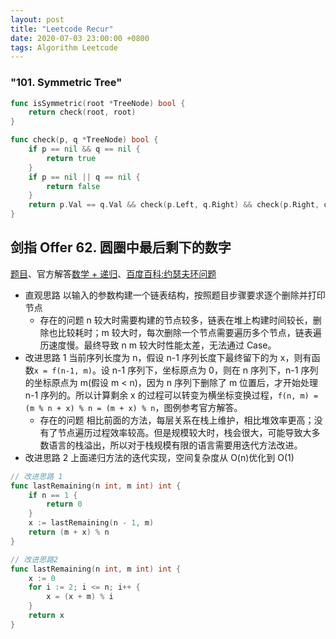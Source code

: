 ```yaml
---
layout: post
title: "Leetcode Recur"
date: 2020-07-03 23:00:00 +0800
tags: Algorithm Leetcode
---
```


### "101. Symmetric Tree"

```Go
func isSymmetric(root *TreeNode) bool {
    return check(root, root)
}

func check(p, q *TreeNode) bool {
    if p == nil && q == nil {
        return true
    }
    if p == nil || q == nil {
        return false
    }
    return p.Val == q.Val && check(p.Left, q.Right) && check(p.Right, q.Left)
}
```

## 剑指 Offer 62. 圆圈中最后剩下的数字

[题目](https://leetcode-cn.com/problems/yuan-quan-zhong-zui-hou-sheng-xia-de-shu-zi-lcof/)、官方解答[数学 + 递归](https://leetcode-cn.com/problems/yuan-quan-zhong-zui-hou-sheng-xia-de-shu-zi-lcof/solution/yuan-quan-zhong-zui-hou-sheng-xia-de-shu-zi-by-lee/)、[百度百科:约瑟夫环问题](https://baike.baidu.com/item/%E7%BA%A6%E7%91%9F%E5%A4%AB%E9%97%AE%E9%A2%98/3857719?fr=aladdin)

- 直观思路
  以输入的参数构建一个链表结构，按照题目步骤要求逐个删除并打印节点
  - 存在的问题
    n 较大时需要构建的节点较多，链表在堆上构建时间较长，删除也比较耗时；m 较大时，每次删除一个节点需要遍历多个节点，链表遍历速度慢。最终导致 n m 较大时性能太差，无法通过 Case。
- 改进思路 1
  当前序列长度为 n，假设 n-1 序列长度下最终留下的为 x，则有函数`x = f(n-1, m)`。设 n-1 序列下，坐标原点为 0，则在 n 序列下，n-1 序列的坐标原点为 m(假设 m < n)，因为 n 序列下删除了 m 位置后，才开始处理 n-1 序列的。所以计算剩余 x 的过程可以转变为横坐标变换过程，`f(n, m) = (m % n + x) % n = (m + x) % n`，图例参考官方解答。
  - 存在的问题
    相比前面的方法，每层关系在栈上维护，相比堆效率更高；没有了节点遍历过程效率较高。但是规模较大时，栈会很大，可能导致大多数语言的栈溢出，所以对于栈规模有限的语言需要用迭代方法改进。
- 改进思路 2
  上面递归方法的迭代实现，空间复杂度从 O(n)优化到 O(1)

```Go
// 改进思路 1
func lastRemaining(n int, m int) int {
    if n == 1 {
        return 0
    }
    x := lastRemaining(n - 1, m)
    return (m + x) % n
}

// 改进思路2
func lastRemaining(n int, m int) int {
    x := 0
    for i := 2; i <= n; i++ {
        x = (x + m) % i
    }
    return x
}
```
